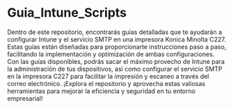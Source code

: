 # Guia_Intune_Scripts

Dentro de este repositorio, encontrarás guías detalladas que te ayudarán a configurar Intune y el servicio SMTP en una impresora Konica Minolta C227. Estas guías están diseñadas para proporcionarte instrucciones paso a paso, facilitando la implementación y optimización de ambas configuraciones. Con las guías disponibles, podrás sacar el máximo provecho de Intune para la administración de tus dispositivos, así como configurar el servicio SMTP en la impresora C227 para facilitar la impresión y escaneo a través del correo electrónico. ¡Explora el repositorio y aprovecha estas valiosas herramientas para mejorar la eficiencia y seguridad en tu entorno empresarial!
